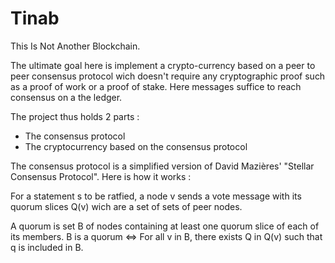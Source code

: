 # Tinab
This Is Not Another Blockchain.

The ultimate goal here is implement a crypto-currency based on a peer to peer consensus protocol wich doesn't require any cryptographic proof such as a proof of work or a proof of stake. Here messages suffice to reach consensus on a the ledger.

The project thus holds 2 parts :
 - The consensus protocol
 - The cryptocurrency based on the consensus protocol

The consensus protocol is a simplified version of David Mazières' "Stellar Consensus Protocol". Here is how it works :

For a statement s to be ratfied, a node v sends a vote message with its quorum slices Q(v) wich are a set of sets of peer nodes.

A quorum is set B of nodes containing at least one quorum slice of each of its members.
B is a quorum <=> For all v in B, there exists Q in Q(v) such that q is included in B.

